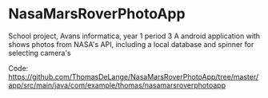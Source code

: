 # NasaMarsRoverPhotoApp
School project, Avans informatica, year 1 period 3 
A android application with shows photos from NASA's API, including a local database and spinner for selecting camera's

Code: https://github.com/ThomasDeLange/NasaMarsRoverPhotoApp/tree/master/app/src/main/java/com/example/thomas/nasamarsroverphotoapp


